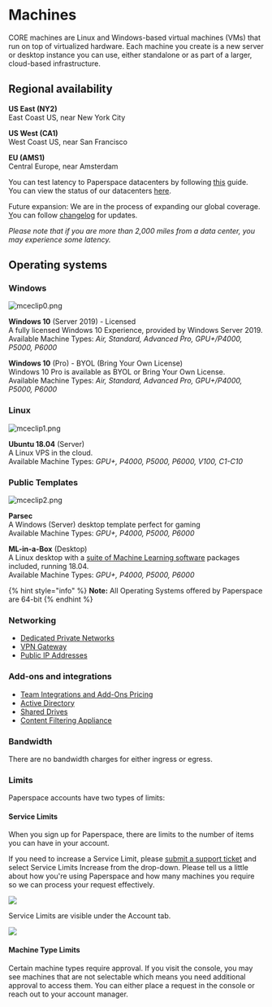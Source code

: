 # Machines

CORE machines are Linux and Windows-based virtual machines \(VMs\) that run on top of virtualized hardware.  Each machine you create is a new server or desktop instance you can use, either standalone or as part of a larger, cloud-based infrastructure.

## Regional availability

**US East \(NY2\)**   
East Coast US, near New York City

**US West \(CA1\)**   
West Coast US, near San Francisco

**EU \(AMS1\)**   
Central Europe, near Amsterdam 

You can test latency to Paperspace datacenters by following [this](https://support.paperspace.com/hc/en-us/articles/360006088293) guide.  
You can view the status of our datacenters [here](http://status.paperspace.com/).

Future expansion: We are in the process of expanding our global coverage.  [Y](https://blog.paperspace.com/)ou can follow [changelog](https://updates.paperspace.com) for updates.

_Please note that if you are more than 2,000 miles from a data center, you may experience some latency._

## Operating systems

### **Windows**

![mceclip0.png](https://support.paperspace.com/hc/article_attachments/360074205033/mceclip0.png)

**Windows 10** \(Server 2019\) - Licensed  
A fully licensed Windows 10 Experience, provided by Windows Server 2019.   
Available Machine Types: _Air, Standard, Advanced Pro, GPU+/P4000, P5000, P6000_

**Windows 10** \(Pro\) - BYOL \(Bring Your Own License\)  
Windows 10 Pro is available as BYOL or Bring Your Own License.  
Available Machine Types: _Air, Standard, Advanced Pro, GPU+/P4000, P5000, P6000_

### **Linux**

![mceclip1.png](https://support.paperspace.com/hc/article_attachments/360073002774/mceclip1.png)

**Ubuntu 18.04** \(Server\)  
A Linux VPS in the cloud.  
Available Machine Types: _GPU+, P4000, P5000, P6000, V100, C1-C10_

### **Public Templates**

![mceclip2.png](https://support.paperspace.com/hc/article_attachments/360074207633/mceclip2.png)

**Parsec**  
A Windows \(Server\) desktop template perfect for gaming  
Available Machine Types: _GPU+, P4000, P5000, P6000_

**ML-in-a-Box** \(Desktop\)  
A Linux desktop with a [suite of Machine Learning software](https://support.paperspace.com/hc/en-us/articles/236406527) packages included, running 18.04.  
Available Machine Types: _GPU+, P4000, P5000, P6000_

{% hint style="info" %}
**Note:** All Operating Systems offered by Paperspace are 64-bit
{% endhint %}

### Networking

* [Dedicated Private Networks](https://support.paperspace.com/hc/en-us/articles/216115938-Dedicated-Private-Networks)
* [VPN Gateway](https://support.paperspace.com/hc/en-us/articles/216949797-VPN-Gateway)
* [Public IP Addresses](https://support.paperspace.com/hc/en-us/articles/360051421153-Public-IP-Addresses)

### Add-ons and integrations

* [Team Integrations and Add-Ons Pricing](https://support.paperspace.com/hc/en-us/articles/235665847-Team-Integrations-and-Add-Ons-Pricing)
* [Active Directory](https://support.paperspace.com/hc/en-us/articles/216604077-Active-Directory)
* [Shared Drives](https://support.paperspace.com/hc/en-us/articles/216688737-Shared-Drives)
* [Content Filtering Appliance](https://support.paperspace.com/hc/en-us/articles/115005869888-Content-Filtering-Appliance)

### Bandwidth

There are no bandwidth charges for either ingress or egress. 

### Limits

Paperspace accounts have two types of limits:

#### Service Limits

When you sign up for Paperspace, there are limits to the number of items you can have in your account. 

If you need to increase a Service Limit, please [submit a support ticket](https://support.paperspace.com/hc/en-us/requests/new) and select Service Limits Increase from the drop-down. Please tell us a little about how you're using Paperspace and how many machines you require so we can process your request effectively.

![](https://support.paperspace.com/hc/article_attachments/360001973194/mceclip0.png)

Service Limits are visible under the Account tab.

![](https://support.paperspace.com/hc/article_attachments/360013244014/mceclip0.png)

#### Machine Type Limits

Certain machine types require approval. If you visit the console, you may see machines that are not selectable which means you need additional approval to access them.  You can either place a request in the console or reach out to your account manager.  



